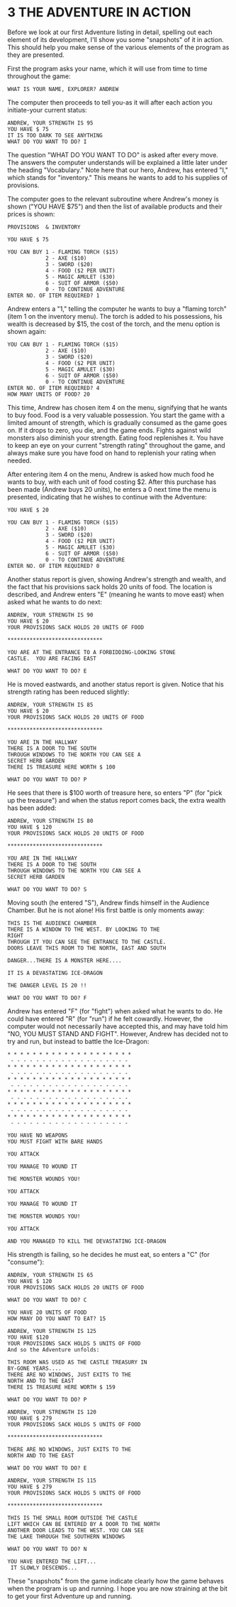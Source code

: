 3 THE ADVENTURE IN ACTION
======
Before we look at our first Adventure listing in detail, spelling out each element of its development, I'll show you some "snapshots" of it in action. This should help you make sense of the various elements of the program as they are presented.

First the program asks your name, which it will use from time to time throughout the game:
```
WHAT IS YOUR NAME, EXPLORER? ANDREW
```
The computer then proceeds to tell you-as it will after each action you initiate-your current status:
```
ANDREW, YOUR STRENGTH IS 95
YOU HAVE $ 75
IT IS TOO DARK TO SEE ANYTHING
WHAT DO YOU WANT TO DO? I
```
The question "WHAT DO YOU WANT TO DO" is asked after every move. The answers the computer understands will be explained a little later under the heading "Vocabulary." Note here that our hero, Andrew, has entered "I," which stands for "inventory." This means he wants to add to his supplies of provisions.

The computer goes to the relevant subroutine where Andrew's money is shown ("YOU HAVE $75") and then the list of available products and their prices is shown:
```
PROVISIONS  & INVENTORY

YOU HAVE $ 75

YOU CAN BUY 1 - FLAMING TORCH ($15)
            2 - AXE ($10)
            3 - SWORD ($20)
            4 - FOOD ($2 PER UNIT)
            5 - MAGIC AMULET ($30)
            6 - SUIT OF ARMOR ($50)
            0 - TO CONTINUE ADVENTURE
ENTER NO. OF ITEM REQUIRED? 1
```
Andrew enters a "1," telling the computer he wants to buy a "flaming torch" (item 1 on the inventory menu). The torch is added to his possessions, his wealth is decreased by $15, the cost of the torch, and the menu option is shown again:
```
YOU CAN BUY 1 - FLAMING TORCH ($15)
            2 - AXE ($10)
            3 - SWORD ($20)
            4 - FOOD ($2 PER UNIT)
            5 - MAGIC AMULET ($30)
            6 - SUIT OF ARMOR ($50)
            0 - TO CONTINUE ADVENTURE
ENTER NO. OF ITEM REQUIRED? 4
HOW MANY UNITS OF FOOD? 20
```
This time, Andrew has chosen item 4 on the menu, signifying that he wants to buy food. Food is a very valuable possession. You start the game with a limited amount of strength, which is gradually consumed as the game goes on. If it drops to zero, you die, and the game ends. Fights against wild monsters also diminish your strength. Eating food replenishes it. You have to keep an eye on your current "strength rating" throughout the game, and always make sure you have food on hand to replenish your rating when needed.

After entering item 4 on the menu, Andrew is asked how much food he wants to buy, with each unit of food costing $2. After this purchase has been made (Andrew buys 20 units), he enters a 0 next time the menu is presented, indicating that he wishes to continue with the Adventure:
```
YOU HAVE $ 20

YOU CAN BUY 1 - FLAMING TORCH ($15)
            2 - AXE ($10)
            3 - SWORD ($20)
            4 - FOOD ($2 PER UNIT)
            5 - MAGIC AMULET ($30)
            6 - SUIT OF ARMOR ($50)
            0 - TO CONTINUE ADVENTURE
ENTER NO. OF ITEM REQUIRED? 0
```
Another status report is given, showing Andrew's strength and wealth, and the fact that his provisions sack holds 20 units of food. The location is described, and Andrew enters "E" (meaning he wants to move east) when asked what he wants to do next:
```
ANDREW, YOUR STRENGTH IS 90
YOU HAVE $ 20
YOUR PROVISIONS SACK HOLDS 20 UNITS OF FOOD

******************************

YOU ARE AT THE ENTRANCE TO A FORBIDDING-LOOKING STONE
CASTLE.  YOU ARE FACING EAST

WHAT DO YOU WANT TO DO? E
```
He is moved eastwards, and another status report is given. Notice that his strength rating has been reduced slightly:
```
ANDREW, YOUR STRENGTH IS 85
YOU HAVE $ 20
YOUR PROVISIONS SACK HOLDS 20 UNITS OF FOOD

******************************

YOU ARE IN THE HALLWAY
THERE IS A DOOR TO THE SOUTH
THROUGH WINDOWS TO THE NORTH YOU CAN SEE A
SECRET HERB GARDEN
THERE IS TREASURE HERE WORTH $ 100

WHAT DO YOU WANT TO DO? P
```
He sees that there is $100 worth of treasure here, so enters "P" (for "pick up the treasure") and when the status report comes back, the extra wealth has been added:
```
ANDREW, YOUR STRENGTH IS 80
YOU HAVE $ 120
YOUR PROVISIONS SACK HOLDS 20 UNITS OF FOOD

******************************

YOU ARE IN THE HALLWAY
THERE IS A DOOR TO THE SOUTH
THROUGH WINDOWS TO THE NORTH YOU CAN SEE A
SECRET HERB GARDEN

WHAT DO YOU WANT TO DO? S
```
Moving south (he entered "S"), Andrew finds himself in the Audience Chamber. But he is not alone! His first battle is only moments away:
```
THIS IS THE AUDIENCE CHAMBER
THERE IS A WINDOW TO THE WEST. BY LOOKING TO THE
RIGHT
THROUGH IT YOU CAN SEE THE ENTRANCE TO THE CASTLE.
DOORS LEAVE THIS ROOM TO THE NORTH, EAST AND SOUTH

DANGER...THERE IS A MONSTER HERE....

IT IS A DEVASTATING ICE-DRAGON

THE DANGER LEVEL IS 20 !!

WHAT DO YOU WANT TO DO? F
```
Andrew has entered "F" (for "fight") when asked what he wants to do. He could have entered "R" (for "run") if he felt cowardly. However, the computer would not necessarily have accepted this, and may have told him "NO, YOU MUST STAND AND FIGHT". However, Andrew has decided not to try and run, but instead to battle the Ice-Dragon:
```
* * * * * * * * * * * * * * * * * * * *
 - - - - - - - - - - - - - - - - - - -
* * * * * * * * * * * * * * * * * * * *
 - - - - - - - - - - - - - - - - - - -
* * * * * * * * * * * * * * * * * * * *
 - - - - - - - - - - - - - - - - - - -
* * * * * * * * * * * * * * * * * * * *
 - - - - - - - - - - - - - - - - - - -
* * * * * * * * * * * * * * * * * * * *
 - - - - - - - - - - - - - - - - - - -
* * * * * * * * * * * * * * * * * * * *
 - - - - - - - - - - - - - - - - - - -

YOU HAVE NO WEAPONS
YOU MUST FIGHT WITH BARE HANDS

YOU ATTACK

YOU MANAGE TO WOUND IT

THE MONSTER WOUNDS YOU!

YOU ATTACK

YOU MANAGE TO WOUND IT

THE MONSTER WOUNDS YOU!

YOU ATTACK

AND YOU MANAGED TO KILL THE DEVASTATING ICE-DRAGON
```
His strength is failing, so he decides he must eat, so enters a "C" (for "consume"):
```
ANDREW, YOUR STRENGTH IS 65
YOU HAVE $ 120
YOUR PROVISIONS SACK HOLDS 20 UNITS OF FOOD

WHAT DO YOU WANT TO DO? C

YOU HAVE 20 UNITS OF FOOD
HOW MANY DO YOU WANT TO EAT? 15

ANDREW, YOUR STRENGTH IS 125
YOU HAVE $120
YOUR PROVISIONS SACK HOLDS 5 UNITS OF FOOD
And so the Adventure unfolds:

THIS ROOM WAS USED AS THE CASTLE TREASURY IN
BY-GONE YEARS....
THERE ARE NO WINDOWS, JUST EXITS TO THE
NORTH AND TO THE EAST
THERE IS TREASURE HERE WORTH $ 159

WHAT DO YOU WANT TO DO? P

ANDREW, YOUR STRENGTH IS 120
YOU HAVE $ 279
YOUR PROVISIONS SACK HOLDS 5 UNITS OF FOOD

******************************

THERE ARE NO WINDOWS, JUST EXITS TO THE
NORTH AND TO THE EAST

WHAT DO YOU WANT TO DO? E

ANDREW, YOUR STRENGTH IS 115
YOU HAVE $ 279
YOUR PROVISIONS SACK HOLDS 5 UNITS OF FOOD

******************************

THIS IS THE SMALL ROOM OUTSIDE THE CASTLE
LIFT WHICH CAN BE ENTERED BY A DOOR TO THE NORTH
ANOTHER DOOR LEADS TO THE WEST. YOU CAN SEE
THE LAKE THROUGH THE SOUTHERN WINDOWS

WHAT DO YOU WANT TO DO? N

YOU HAVE ENTERED THE LIFT...
 IT SLOWLY DESCENDS...
 ```
These "snapshots" from the game indicate clearly how the game behaves when the program is up and running. I hope you are now straining at the bit to get your first Adventure up and running.
